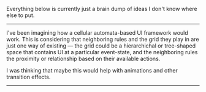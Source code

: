 Everything below is currently just a brain dump of ideas I don't know where else to put.

---

I've been imagining how a cellular automata-based UI framework would work. This is considering that neighboring rules and the grid they play in are just one way of existing — the grid could be a hierarchichal or tree-shaped space that contains UI at a particular event-state, and the neighboring rules the proximity or relationship based on their available actions.

I was thinking that maybe this would help with animations and other transition effects.

---